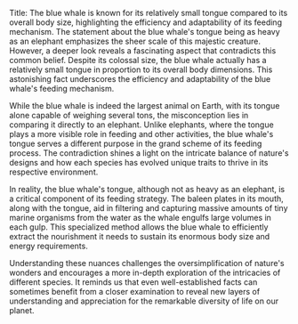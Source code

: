 Title: The blue whale is known for its relatively small tongue compared to its overall body size, highlighting the efficiency and adaptability of its feeding mechanism.
The statement about the blue whale's tongue being as heavy as an elephant emphasizes the sheer scale of this majestic creature. However, a deeper look reveals a fascinating aspect that contradicts this common belief. Despite its colossal size, the blue whale actually has a relatively small tongue in proportion to its overall body dimensions. This astonishing fact underscores the efficiency and adaptability of the blue whale's feeding mechanism.

While the blue whale is indeed the largest animal on Earth, with its tongue alone capable of weighing several tons, the misconception lies in comparing it directly to an elephant. Unlike elephants, where the tongue plays a more visible role in feeding and other activities, the blue whale's tongue serves a different purpose in the grand scheme of its feeding process. The contradiction shines a light on the intricate balance of nature's designs and how each species has evolved unique traits to thrive in its respective environment.

In reality, the blue whale's tongue, although not as heavy as an elephant, is a critical component of its feeding strategy. The baleen plates in its mouth, along with the tongue, aid in filtering and capturing massive amounts of tiny marine organisms from the water as the whale engulfs large volumes in each gulp. This specialized method allows the blue whale to efficiently extract the nourishment it needs to sustain its enormous body size and energy requirements.

Understanding these nuances challenges the oversimplification of nature's wonders and encourages a more in-depth exploration of the intricacies of different species. It reminds us that even well-established facts can sometimes benefit from a closer examination to reveal new layers of understanding and appreciation for the remarkable diversity of life on our planet.